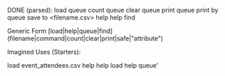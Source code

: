 DONE (parsed):
  load <filename>
  queue count
  queue clear
  queue print
  queue print by <attribute>
  queue save to <filename.csv>
  help
  help <command>
  find <attribute> <criteria>

Generic Form
[load|help|queue|find] (filename|command|count|clear|print|safe|"attribute")

Imagined Uses (Starters):

load event_attendees.csv
help
help load
help queue'